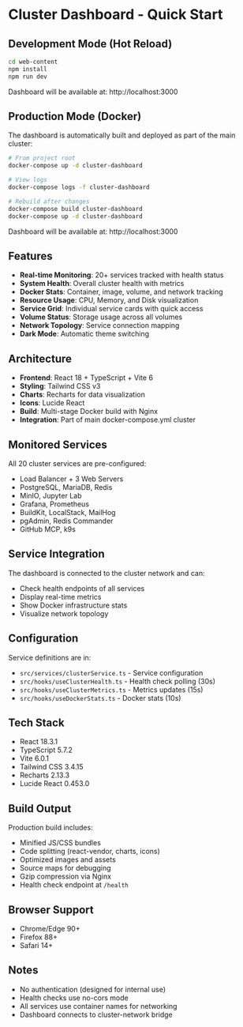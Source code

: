 # Cluster Dashboard - Quick Start

## Development Mode (Hot Reload)

```bash
cd web-content
npm install
npm run dev
```

Dashboard will be available at: http://localhost:3000

## Production Mode (Docker)

The dashboard is automatically built and deployed as part of the main cluster:

```bash
# From project root
docker-compose up -d cluster-dashboard

# View logs
docker-compose logs -f cluster-dashboard

# Rebuild after changes
docker-compose build cluster-dashboard
docker-compose up -d cluster-dashboard
```

Dashboard will be available at: http://localhost:3000

## Features

- **Real-time Monitoring**: 20+ services tracked with health status
- **System Health**: Overall cluster health with metrics
- **Docker Stats**: Container, image, volume, and network tracking
- **Resource Usage**: CPU, Memory, and Disk visualization
- **Service Grid**: Individual service cards with quick access
- **Volume Status**: Storage usage across all volumes
- **Network Topology**: Service connection mapping
- **Dark Mode**: Automatic theme switching

## Architecture

- **Frontend**: React 18 + TypeScript + Vite 6
- **Styling**: Tailwind CSS v3
- **Charts**: Recharts for data visualization
- **Icons**: Lucide React
- **Build**: Multi-stage Docker build with Nginx
- **Integration**: Part of main docker-compose.yml cluster

## Monitored Services

All 20 cluster services are pre-configured:
- Load Balancer + 3 Web Servers
- PostgreSQL, MariaDB, Redis
- MinIO, Jupyter Lab
- Grafana, Prometheus
- BuildKit, LocalStack, MailHog
- pgAdmin, Redis Commander
- GitHub MCP, k9s

## Service Integration

The dashboard is connected to the cluster network and can:
- Check health endpoints of all services
- Display real-time metrics
- Show Docker infrastructure stats
- Visualize network topology

## Configuration

Service definitions are in:
- `src/services/clusterService.ts` - Service configuration
- `src/hooks/useClusterHealth.ts` - Health check polling (30s)
- `src/hooks/useClusterMetrics.ts` - Metrics updates (15s)
- `src/hooks/useDockerStats.ts` - Docker stats (10s)

## Tech Stack

- React 18.3.1
- TypeScript 5.7.2
- Vite 6.0.1
- Tailwind CSS 3.4.15
- Recharts 2.13.3
- Lucide React 0.453.0

## Build Output

Production build includes:
- Minified JS/CSS bundles
- Code splitting (react-vendor, charts, icons)
- Optimized images and assets
- Source maps for debugging
- Gzip compression via Nginx
- Health check endpoint at `/health`

## Browser Support

- Chrome/Edge 90+
- Firefox 88+
- Safari 14+

## Notes

- No authentication (designed for internal use)
- Health checks use no-cors mode
- All services use container names for networking
- Dashboard connects to cluster-network bridge
